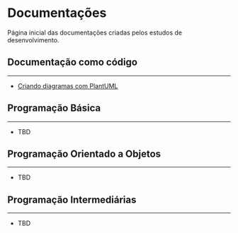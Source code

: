 # Documentações

Página inicial das documentações criadas pelos estudos de desenvolvimento.

## Documentação como código

---

- [Criando diagramas com PlantUML](diagrams/DiagramHome.md)



## Programação Básica

---

- TBD

## Programação Orientado a Objetos

---

- TBD

## Programação Intermediárias

---

- TBD
